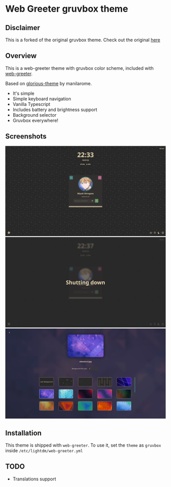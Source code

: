# Web Greeter gruvbox theme

## Disclaimer
This is a forked of the original gruvbox theme. Check out the original [here](https://github.com/JezerM/web-greeter-themes/tree/44283cafccece5366612301d927fe5628fe9eda1/themes/gruvbox)

## Overview

This is a web-greeter theme with gruvbox color scheme, included with [web-greeter][web-greeter].

Based on [glorious-theme][glorious] by manilarome.

- It's simple
- Simple keyboard navigation
- Vanilla Typescript
- Includes battery and brightness support
- Background selector
- Gruvbox everywhere!

## Screenshots

<center>
<img src="assets/screenshots/theme-show-1.png" alt="Gruvbox theme"/>

<img src="assets/screenshots/theme-show-2.png" alt="Shutting down"/>

<img src="assets/screenshots/theme-show-3.png" alt="Background selector with GNOME wallpapers"/>
</center>

## Installation

This theme is shipped with `web-greeter`. To use it, set the `theme` as `gruvbox` inside `/etc/lightdm/web-greeter.yml`

## TODO

- Translations support

[web-greeter]: https://github.com/JezerM/web-greeter "Web Greeter"
[glorious]: https://github.com/manilarome/lightdm-webkit2-theme-glorious "Glorious"
